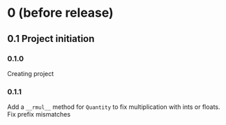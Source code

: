 # 0 (before release)
## 0.1 Project initiation
### 0.1.0
Creating project
### 0.1.1
Add a `__rmul__` method for `Quantity` to fix multiplication with ints or floats.
Fix prefix mismatches
